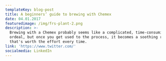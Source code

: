```yaml
---
templateKey: blog-post
title: A beginners’ guide to brewing with Chemex
date: 04.01.2017
featuredimage: /img/frs-plant-2.png
description: >-
  Brewing with a Chemex probably seems like a complicated, time-consuming
  ordeal, but once you get used to the process, it becomes a soothing ritual
  that's worth the effort every time.
link: 'https://www.twitter.com/'
socialmedia: LinkedIn
---
```


